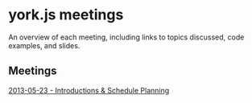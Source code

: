 # york.js meetings

An overview of each meeting, including links to topics discussed, code examples, and slides.

## Meetings

[2013-05-23 - Introductions & Schedule Planning](2013-05-23_introduction)
